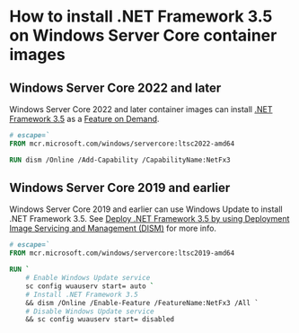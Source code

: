 # How to install .NET Framework 3.5 on Windows Server Core container images

## Windows Server Core 2022 and later

Windows Server Core 2022 and later container images can install [.NET Framework 3.5](https://learn.microsoft.com/en-us/windows-hardware/manufacture/desktop/features-on-demand-non-language-fod?view=windows-11#-net-framework) as a [Feature on Demand](https://learn.microsoft.com/en-us/windows-hardware/manufacture/desktop/features-on-demand-v2--capabilities?view=windows-11).

```Dockerfile
# escape=`
FROM mcr.microsoft.com/windows/servercore:ltsc2022-amd64

RUN dism /Online /Add-Capability /CapabilityName:NetFx3
```

## Windows Server Core 2019 and earlier

Windows Server Core 2019 and earlier can use Windows Update to install .NET Framework 3.5. See [Deploy .NET Framework 3.5 by using Deployment Image Servicing and Management (DISM)](https://learn.microsoft.com/windows-hardware/manufacture/desktop/deploy-net-framework-35-by-using-deployment-image-servicing-and-management--dism) for more info.

```Dockerfile
# escape=`
FROM mcr.microsoft.com/windows/servercore:ltsc2019-amd64

RUN `
    # Enable Windows Update service
    sc config wuauserv start= auto `
    # Install .NET Framework 3.5
    && dism /Online /Enable-Feature /FeatureName:NetFx3 /All `
    # Disable Windows Update service
    && sc config wuauserv start= disabled
```
